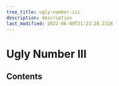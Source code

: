 ```yaml
---
tree_title: ugly-number-iii
description: description
last_modified: 2022-06-09T21:23:28.2328
---
```


# Ugly Number III

## Contents
